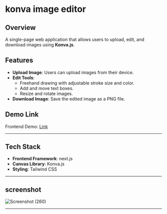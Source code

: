 # konva image editor

## Overview
A single-page web application that allows users to upload, edit, and download images using **Konva.js**.

## Features
- **Upload Image**: Users can upload images from their device.
- **Edit Tools**:
  - Freehand drawing with adjustable stroke size and color.
  - Add and move text boxes.
  - Resize and rotate images.
- **Download Image**: Save the edited image as a PNG file.


## Demo Link

Frontend Demo: [Link](https://konva-image-editor.vercel.app/)

---

## Tech Stack
- **Frontend Framework**: next.js
- **Canvas Library**: Konva.js
- **Styling**: Tailwind CSS

---

## screenshot

![Screenshot (260)](https://github.com/user-attachments/assets/c442e966-eeb6-4132-9cc3-11cd44616100)


---
